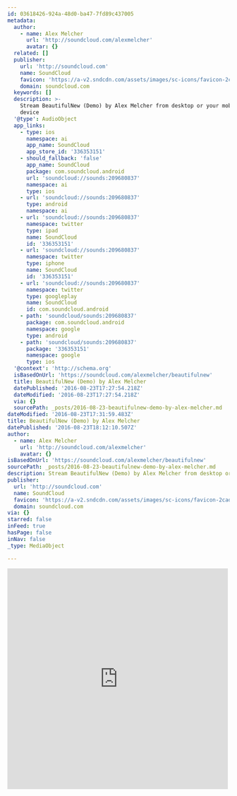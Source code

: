 ```yaml
---
id: 03618426-924a-48d0-ba47-7fd89c437005
metadata:
  author:
    - name: Alex Melcher
      url: 'http://soundcloud.com/alexmelcher'
      avatar: {}
  related: []
  publisher:
    url: 'http://soundcloud.com'
    name: SoundCloud
    favicon: 'https://a-v2.sndcdn.com/assets/images/sc-icons/favicon-2cadd14b.ico'
    domain: soundcloud.com
  keywords: []
  description: >-
    Stream BeautifulNew (Demo) by Alex Melcher from desktop or your mobile
    device
  '@type': AudioObject
  app_links:
    - type: ios
      namespace: ai
      app_name: SoundCloud
      app_store_id: '336353151'
    - should_fallback: 'false'
      app_name: SoundCloud
      package: com.soundcloud.android
      url: 'soundcloud://sounds:209680837'
      namespace: ai
      type: ios
    - url: 'soundcloud://sounds:209680837'
      type: android
      namespace: ai
    - url: 'soundcloud://sounds:209680837'
      namespace: twitter
      type: ipad
      name: SoundCloud
      id: '336353151'
    - url: 'soundcloud://sounds:209680837'
      namespace: twitter
      type: iphone
      name: SoundCloud
      id: '336353151'
    - url: 'soundcloud://sounds:209680837'
      namespace: twitter
      type: googleplay
      name: SoundCloud
      id: com.soundcloud.android
    - path: 'soundcloud/sounds:209680837'
      package: com.soundcloud.android
      namespace: google
      type: android
    - path: 'soundcloud/sounds:209680837'
      package: '336353151'
      namespace: google
      type: ios
  '@context': 'http://schema.org'
  isBasedOnUrl: 'https://soundcloud.com/alexmelcher/beautifulnew'
  title: BeautifulNew (Demo) by Alex Melcher
  datePublished: '2016-08-23T17:27:54.218Z'
  dateModified: '2016-08-23T17:27:54.218Z'
  via: {}
  sourcePath: _posts/2016-08-23-beautifulnew-demo-by-alex-melcher.md
dateModified: '2016-08-23T17:31:59.483Z'
title: BeautifulNew (Demo) by Alex Melcher
datePublished: '2016-08-23T18:12:10.507Z'
author:
  - name: Alex Melcher
    url: 'http://soundcloud.com/alexmelcher'
    avatar: {}
isBasedOnUrl: 'https://soundcloud.com/alexmelcher/beautifulnew'
sourcePath: _posts/2016-08-23-beautifulnew-demo-by-alex-melcher.md
description: Stream BeautifulNew (Demo) by Alex Melcher from desktop or your mobile device
publisher:
  url: 'http://soundcloud.com'
  name: SoundCloud
  favicon: 'https://a-v2.sndcdn.com/assets/images/sc-icons/favicon-2cadd14b.ico'
  domain: soundcloud.com
via: {}
starred: false
inFeed: true
hasPage: false
inNav: false
_type: MediaObject

---
```

<iframe src="https://cdn.embedly.com/widgets/media.html?src=https%3A%2F%2Fw.soundcloud.com%2Fplayer%2F%3Fvisual%3Dtrue%26url%3Dhttp%253A%252F%252Fapi.soundcloud.com%252Ftracks%252F209680837%26show_artwork%3Dtrue&amp;url=https%3A%2F%2Fsoundcloud.com%2Falexmelcher%2Fbeautifulnew&amp;image=http%3A%2F%2Fi1.sndcdn.com%2Fartworks-000119784750-430sfw-t500x500.jpg&amp;key=b7d04c9b404c499eba89ee7072e1c4f7&amp;type=text%2Fhtml&amp;schema=soundcloud" width="500" height="500" scrolling="no" frameborder="0" allowfullscreen="" style=""></iframe>